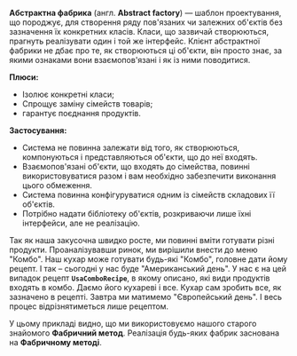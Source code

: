 **Абстрактна фабрика** (англ. **Abstract factory**) — шаблон проектування, що породжує, для створення ряду пов'язаних
чи залежних об'єктів без зазначення їх конкретних класів. Класи, що зазвичай створюються, прагнуть реалізувати один і той же інтерфейс.
Клієнт абстрактної фабрики не дбає про те, як створюються ці об'єкти, він просто знає, за якими ознаками
вони взаємопов'язані і як із ними поводитися.

**Плюси:**
* Ізолює конкретні класи;
* Спрощує заміну сімейств товарів;
* гарантує поєднання продуктів.

**Застосування:**
* Система не повинна залежати від того, як створюються, компонуються і представляються об'єкти, що до неї входять.
* Взаємопов'язані об'єкти, що входять до сімейства, повинні використовуватися разом і вам необхідно забезпечити виконання
  цього обмеження.
* Система повинна конфігуруватися одним із сімейств складових її об'єктів.
* Потрібно надати бібліотеку об'єктів, розкриваючи лише їхні інтерфейси, але не реалізацію.

Так як наша закусочна швидко росте, ми повинні вміти готувати різні продукти. Проаналізувавши ринок, ми вирішили
внести до меню "Комбо". Наш кухар може готувати будь-які "Комбо", головне дати йому рецепт.
І так – сьогодні у нас буде "Американський день". У нас є на цей випадок рецепт **`UsaComboRecipe`**,
в якому описано, які види продуктів входять в комбо. Даємо його кухареві і все. Кухар сам зробить все, як зазначено в рецепті.
Завтра ми матимемо "Європейський день". І весь процес відрізнятиметься лише рецептом.

У цьому прикладі видно, що ми використовуємо нашого старого знайомого **Фабричний метод**. Реалізація будь-яких фабрик
заснована на **Фабричному методі**.